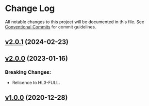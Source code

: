 # Change Log

All notable changes to this project will be documented in this file.
See [Conventional Commits](Https://conventionalcommits.org) for commit guidelines.

<!-- changelog -->

## [v2.0.1](https://harton.dev/james/pca9641/compare/v2.0.0...v2.0.1) (2024-02-23)




## [v2.0.0](https://harton.dev/james/pca9641/compare/v1.0.0...v2.0.0) (2023-01-16)

### Breaking Changes:

- Relicence to HL3-FULL.

## [v1.0.0](https://harton.dev/james/pca9641/compare/v1.0.0...v1.0.0) (2020-12-28)
